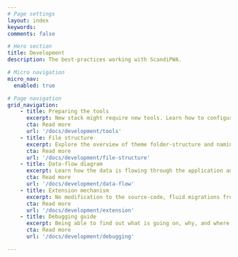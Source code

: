 ```yaml
---
# Page settings
layout: index
keywords:
comments: false

# Hero section
title: Development
description: The best-practices working with ScandiPWA.

# Micro navigation
micro_nav:
  enabled: true

# Page navigation
grid_navigation:
    - title: Preparing the tools
      excerpt: New stack might require new tools. Learn how to configure them!
      cta: Read more
      url: '/docs/development/tools'
    - title: File structure
      excerpt: Explore the overview of theme folder-structure and naming conventions.
      cta: Read more
      url: '/docs/development/file-structure'
    - title: Data-flow diagram
      excerpt: Learn how the data is flowing through the application and who is responsible for what task.
      cta: Read more
      url: '/docs/development/data-flow'
    - title: Extension mechanism
      excerpt: No modification to the source-code, fluid migrations from version to version.
      cta: Read more
      url: '/docs/development/extension'
    - title: Debugging guide
      excerpt: Being able to find out what is going on, why, and where is crucial for an effective project delivery.
      cta: Read more
      url: '/docs/development/debugging'

---
```

